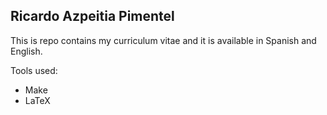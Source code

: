 Ricardo Azpeitia Pimentel
-------------------------

This is repo contains my curriculum vitae and it is available in Spanish and English.

Tools used:

* Make
* LaTeX
